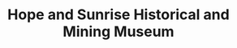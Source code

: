 ---
layout: repo
title: "Hope and Sunrise Historical and Mining Museum"
id: 17
permalink: repos/17/
---